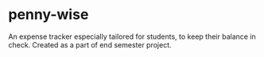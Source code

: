 # penny-wise
An expense tracker especially tailored for students, to keep their balance in check.
Created as a part of end semester project.
